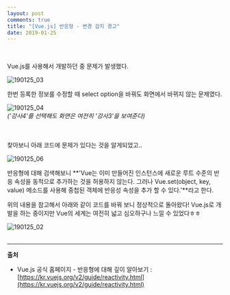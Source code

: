 ```yaml
---
layout: post
comments: true
title: "[Vue.js] 반응형 - 변경 감지 경고"
date: 2019-01-25
---  
```

<br/>

Vue.js를 사용해서 개발하던 중 문제가 발생했다. 
<br/>

![190125_03](https://user-images.githubusercontent.com/29648470/51726554-5b9ca600-20ab-11e9-93b0-76d1ee0c69f3.PNG)
<br/>

한번 등록한 정보를 수정할 때 select option을 바꿔도 화면에서 바뀌지 않는 문제였다.
<br/>

![190125_04](https://user-images.githubusercontent.com/29648470/51726563-65260e00-20ab-11e9-8286-98c32547409d.png)
<br/>
*('강사4'를 선택해도 화면은 여전히 '강사3'을 보여준다)*
<br/><br/><br/>

찾아보니 아래 코드에 문제가 있다는 것을 알게되었고..
<br/>

![190125_06](https://user-images.githubusercontent.com/29648470/51726426-b1bd1980-20aa-11e9-8eeb-6a32119f44f6.PNG)
<br/>

반응형에 대해 검색해보니 **'Vue는 이미 만들어진 인스턴스에 새로운 루트 수준의 반응 속성을 동적으로 추가하는 것을 허용하지 않는다.
그러나 Vue.set(object, key, value) 메소드를 사용해 중첩된 객체에 반응성 속성을 추가 할 수 있다.'**라고 한다.
<br/>

위의 내용을 참고해서 아래와 같이 코드를 바꿔 보니 정상적으로 돌아왔다! Vue.js로 개발을 하는 중이지만 Vue의 세계는 여전히 넓고 심오하구나 
느낄 수 있었다ㅎㅎ
<br/>

![190125_02](https://user-images.githubusercontent.com/29648470/51726530-39a32380-20ab-11e9-8100-2226291f9cff.PNG)
<br/><br/>
<hr/>

<strong>출처</strong><br/>

* Vue.js 공식 홈페이지 - 반응형에 대해 깊이 알아보기 : [https://kr.vuejs.org/v2/guide/reactivity.html](https://kr.vuejs.org/v2/guide/reactivity.html)






